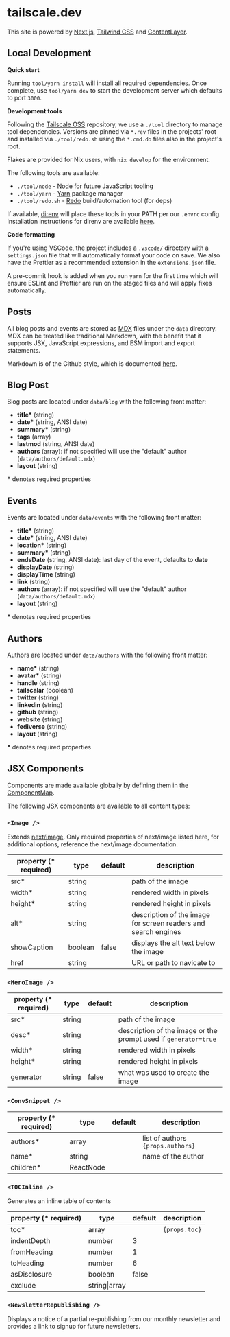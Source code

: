 # tailscale.dev

This site is powered by [Next.js](https://nextjs.org/), [Tailwind CSS](https://tailwindcss.com/) and [ContentLayer](https://www.contentlayer.dev/).

## Local Development

**Quick start**

Running `tool/yarn install` will install all required dependencies. Once complete, use `tool/yarn dev` to start the development server which defaults to port `3000`.

**Development tools**

Following the [Tailscale OSS](https://github.com/tailscale/tailscale) repository, we use a `./tool` directory to manage tool dependencies. Versions are pinned via `*.rev` files in the projects' root and installed via `./tool/redo.sh` using the `*.cmd.do` files also in the project's root.

Flakes are provided for Nix users, with `nix develop` for the environment.

The following tools are available:

- `./tool/node` - [Node](https://nodejs.org/) for future JavaScript tooling
- `./tool/yarn` - [Yarn](https://yarnpkg.com/) package manager
- `./tool/redo.sh` - [Redo](https://github.com/apenwarr/redo) build/automation tool (for deps)

If available, [direnv](https://direnv.net/) will place these tools in your PATH per our `.envrc` config. Installation instructions for direnv are available [here](https://direnv.net/docs/installation.html).

**Code formatting**

If you're using VSCode, the project includes a `.vscode/` directory with a `settings.json` file that will automatically format your code on save. We also have the Prettier as a recommended extension in the `extensions.json` file.

A pre-commit hook is added when you run `yarn` for the first time which will ensure ESLint and Prettier are run on the staged files and will apply fixes automatically.

## Posts

All blog posts and events are stored as [MDX](https://mdxjs.com) files under the `data` directory. MDX can be treated like traditional Markdown, with the benefit that it supports JSX, JavaScript expressions, and ESM import and export statements.

Markdown is of the Github style, which is documented [here](https://docs.github.com/get-started/writing-on-github).

## Blog Post

Blog posts are located under `data/blog` with the following front matter:

- **title\*** (string)
- **date\*** (string, ANSI date)
- **summary\*** (string)
- **tags** (array)
- **lastmod** (string, ANSI date)
- **authors** (array): if not specified will use the "default" author (`data/authors/default.mdx`)
- **layout** (string)

**\*** denotes required properties

## Events

Events are located under `data/events` with the following front matter:

- **title\*** (string)
- **date\*** (string, ANSI date)
- **location\*** (string)
- **summary\*** (string)
- **endsDate** (string, ANSI date): last day of the event, defaults to **date**
- **displayDate** (string)
- **displayTime** (string)
- **link** (string)
- **authors** (array): if not specified will use the "default" author (`data/authors/default.mdx`)
- **layout** (string)

**\*** denotes required properties

## Authors

Authors are located under `data/authors` with the following front matter:

- **name\*** (string)
- **avatar\*** (string)
- **handle** (string)
- **tailscalar** (boolean)
- **twitter** (string)
- **linkedin** (string)
- **github** (string)
- **website** (string)
- **fediverse** (string)
- **layout** (string)

**\*** denotes required properties

## JSX Components

Components are made available globally by defining them in the [ComponentMap](components/MDXComponents.tsx).

The following JSX components are available to all content types:

### `<Image />`

Extends [next/image](https://nextjs.org/docs/api-reference/next/image). Only required properties of next/image listed here, for additional options, reference the next/image documentation.

| property (\* required) | type    | default | description                                                    |
| ---------------------- | ------- | ------- | -------------------------------------------------------------- |
| src\*                  | string  |         | path of the image                                              |
| width\*                | string  |         | rendered width in pixels                                       |
| height\*               | string  |         | rendered height in pixels                                      |
| alt\*                  | string  |         | description of the image for screen readers and search engines |
| showCaption            | boolean | false   | displays the alt text below the image                          |
| href                   | string  |         | URL or path to navicate to                                     |

### `<HeroImage />`

| property (\* required) | type   | default | description                                                     |
| ---------------------- | ------ | ------- | --------------------------------------------------------------- |
| src\*                  | string |         | path of the image                                               |
| desc\*                 | string |         | description of the image or the prompt used if `generator=true` |
| width\*                | string |         | rendered width in pixels                                        |
| height\*               | string |         | rendered height in pixels                                       |
| generator              | string | false   | what was used to create the image                               |

### `<ConvSnippet />`

| property (\* required) | type      | default | description                       |
| ---------------------- | --------- | ------- | --------------------------------- |
| authors\*              | array     |         | list of authors `{props.authors}` |
| name\*                 | string    |         | name of the author                |
| children\*             | ReactNode |         |                                   |

### `<TOCInline />`

Generates an inline table of contents

| property (\* required) | type          | default | description   |
| ---------------------- | ------------- | ------- | ------------- |
| toc\*                  | array         |         | `{props.toc}` |
| indentDepth            | number        | 3       |               |
| fromHeading            | number        | 1       |               |
| toHeading              | number        | 6       |               |
| asDisclosure           | boolean       | false   |               |
| exclude                | string\|array |         |               |

### `<NewsletterRepublishing />`

Displays a notice of a partial re-publishing from our monthly newsletter and provides a link to signup for future newsletters.

